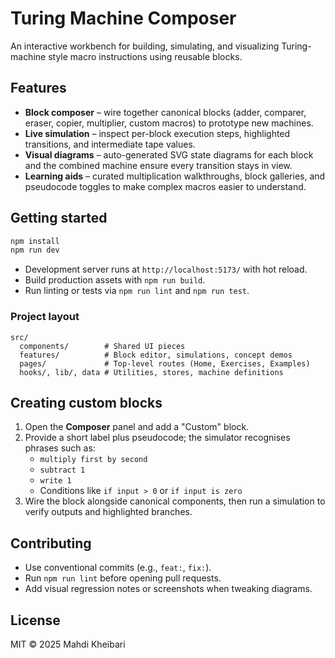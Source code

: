 # Turing Machine Composer

An interactive workbench for building, simulating, and visualizing Turing-machine style macro instructions using reusable blocks.

## Features

- **Block composer** – wire together canonical blocks (adder, comparer, eraser, copier, multiplier, custom macros) to prototype new machines.
- **Live simulation** – inspect per-block execution steps, highlighted transitions, and intermediate tape values.
- **Visual diagrams** – auto-generated SVG state diagrams for each block and the combined machine ensure every transition stays in view.
- **Learning aids** – curated multiplication walkthroughs, block galleries, and pseudocode toggles to make complex macros easier to understand.

## Getting started

```bash
npm install
npm run dev
```

- Development server runs at `http://localhost:5173/` with hot reload.
- Build production assets with `npm run build`.
- Run linting or tests via `npm run lint` and `npm run test`.

### Project layout

```
src/
  components/        # Shared UI pieces
  features/          # Block editor, simulations, concept demos
  pages/             # Top-level routes (Home, Exercises, Examples)
  hooks/, lib/, data # Utilities, stores, machine definitions
```

## Creating custom blocks

1. Open the **Composer** panel and add a "Custom" block.
2. Provide a short label plus pseudocode; the simulator recognises phrases such as:
   - `multiply first by second`
   - `subtract 1`
   - `write 1`
   - Conditions like `if input > 0` or `if input is zero`
3. Wire the block alongside canonical components, then run a simulation to verify outputs and highlighted branches.

## Contributing

- Use conventional commits (e.g., `feat:`, `fix:`).
- Run `npm run lint` before opening pull requests.
- Add visual regression notes or screenshots when tweaking diagrams.

## License

MIT © 2025 Mahdi Kheibari
